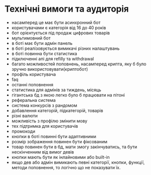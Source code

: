 # Технічні вимоги та аудиторія

* насамперед це має бути асинхронний бот
* користувачами є категорія від 16 до 40 років
* бот орієнтується під продаж цифрових товарів
* мультимовний бот
* в боті має бути адмін панель
* в боті реалізовується вимикачі різних налаштувань
* в боті повинна бути статистика
* підключенні апі для refillу та withdrawal
* багато можливостей поповнень, насамперед крипта, яку б було зручно використовувати(криптобот)
* профіль користувача
* faq
* останні поповнення
* статистика для адмінів за тиждень, місяць
* гігантська бд з якою легко було б працювати на пітоні
* реферальна система
* система конкурсів з рандомом
* добавлення категорій, підкатегорій, товарів
* різні валюти
* можливість з профілю змінити мову
* тех підтримка для користувачів
* промокоди
* кнопки в боті повинні бути адаптивними
* розмір зображення повинен бути фіксованим
* товар повинен бути в бд, мати змогу закінчуватись, та бути нескінченним від вимог девів
* кнопки мають бути як інлайновими або built-in
* якщо дев або адмін вимикають певні категорії, кнопки, функції, методи поповнення, то логічно що не показувати їх.
  
